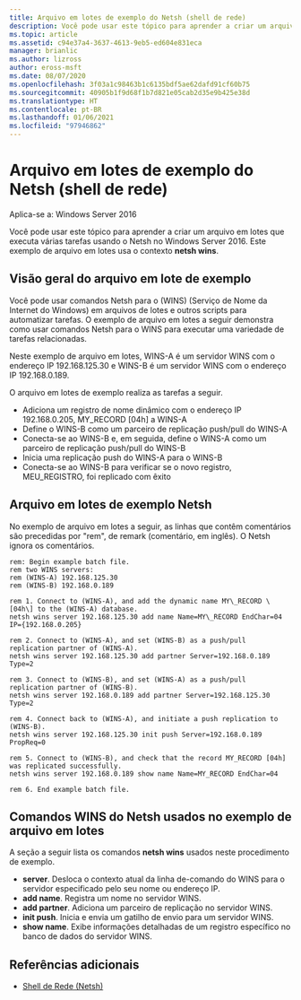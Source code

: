 ```yaml
---
title: Arquivo em lotes de exemplo do Netsh (shell de rede)
description: Você pode usar este tópico para aprender a criar um arquivo em lotes que executa várias tarefas usando o Netsh no Windows Server 2016.
ms.topic: article
ms.assetid: c94e37a4-3637-4613-9eb5-ed604e831eca
manager: brianlic
ms.author: lizross
author: eross-msft
ms.date: 08/07/2020
ms.openlocfilehash: 3f03a1c98463b1c6135bdf5ae62dafd91cf60b75
ms.sourcegitcommit: 40905b1f9d68f1b7d821e05cab2d35e9b425e38d
ms.translationtype: HT
ms.contentlocale: pt-BR
ms.lasthandoff: 01/06/2021
ms.locfileid: "97946862"
---
```

# <a name="network-shell-netsh-example-batch-file"></a>Arquivo em lotes de exemplo do Netsh (shell de rede)

Aplica-se a: Windows Server 2016

Você pode usar este tópico para aprender a criar um arquivo em lotes que executa várias tarefas usando o Netsh no Windows Server 2016. Este exemplo de arquivo em lotes usa o contexto **netsh wins**.

## <a name="example-batch-file-overview"></a>Visão geral do arquivo em lote de exemplo

Você pode usar comandos Netsh para o \(WINS\) (Serviço de Nome da Internet do Windows) em arquivos de lotes e outros scripts para automatizar tarefas. O exemplo de arquivo em lotes a seguir demonstra como usar comandos Netsh para o WINS para executar uma variedade de tarefas relacionadas.

Neste exemplo de arquivo em lotes, WINS\-A é um servidor WINS com o endereço IP 192.168.125.30 e WINS\-B é um servidor WINS com o endereço IP 192.168.0.189.

O arquivo em lotes de exemplo realiza as tarefas a seguir.

- Adiciona um registro de nome dinâmico com o endereço IP 192.168.0.205, MY\_RECORD \[04h\] a WINS\-A
- Define o WINS\-B como um parceiro de replicação push/pull do WINS\-A
- Conecta-se ao WINS\-B e, em seguida, define o WINS\-A como um parceiro de replicação push/pull do WINS\-B
- Inicia uma replicação push do WINS\-A para o WINS\-B
- Conecta-se ao WINS\-B para verificar se o novo registro, MEU\_REGISTRO, foi replicado com êxito

## <a name="netsh-example-batch-file"></a>Arquivo em lotes de exemplo Netsh

No exemplo de arquivo em lotes a seguir, as linhas que contêm comentários são precedidas por "rem", de remark (comentário, em inglês). O Netsh ignora os comentários.

```
rem: Begin example batch file.
rem two WINS servers:
rem (WINS-A) 192.168.125.30
rem (WINS-B) 192.168.0.189

rem 1. Connect to (WINS-A), and add the dynamic name MY\_RECORD \[04h\] to the (WINS-A) database.
netsh wins server 192.168.125.30 add name Name=MY\_RECORD EndChar=04 IP={192.168.0.205}

rem 2. Connect to (WINS-A), and set (WINS-B) as a push/pull replication partner of (WINS-A).
netsh wins server 192.168.125.30 add partner Server=192.168.0.189 Type=2

rem 3. Connect to (WINS-B), and set (WINS-A) as a push/pull replication partner of (WINS-B).
netsh wins server 192.168.0.189 add partner Server=192.168.125.30 Type=2

rem 4. Connect back to (WINS-A), and initiate a push replication to (WINS-B).
netsh wins server 192.168.125.30 init push Server=192.168.0.189 PropReq=0

rem 5. Connect to (WINS-B), and check that the record MY_RECORD [04h] was replicated successfully.
netsh wins server 192.168.0.189 show name Name=MY_RECORD EndChar=04

rem 6. End example batch file.
```

## <a name="netsh-wins-commands-used-in-the-example-batch-file"></a>Comandos WINS do Netsh usados no exemplo de arquivo em lotes

A seção a seguir lista os comandos **netsh wins** usados neste procedimento de exemplo.

- **server**. Desloca o contexto atual da linha de\-comando do WINS para o servidor especificado pelo seu nome ou endereço IP.
- **add name**. Registra um nome no servidor WINS.
- **add partner**. Adiciona um parceiro de replicação no servidor WINS.
- **init push**. Inicia e envia um gatilho de envio para um servidor WINS.
- **show name**. Exibe informações detalhadas de um registro específico no banco de dados do servidor WINS.

## <a name="additional-references"></a>Referências adicionais

- [Shell de Rede (Netsh)](netsh.md)
